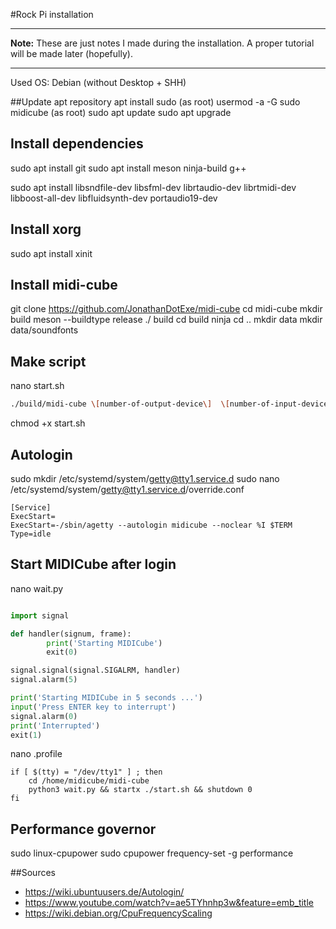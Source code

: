 #Rock Pi installation

---
**Note:** These are just notes I made during the installation. A proper tutorial will be made later (hopefully).

---

Used OS: Debian (without Desktop + SHH)

##Update apt repository
apt install sudo (as root)
usermod -a -G sudo midicube (as root)
sudo apt update
sudo apt upgrade

## Install dependencies
sudo apt install git
sudo apt install meson ninja-build g++

sudo apt install libsndfile-dev libsfml-dev librtaudio-dev librtmidi-dev libboost-all-dev libfluidsynth-dev portaudio19-dev

## Install xorg
sudo apt install xinit

## Install midi-cube
git clone https://github.com/JonathanDotExe/midi-cube
cd midi-cube
mkdir build
meson --buildtype release ./ build
cd build
ninja
cd ..
mkdir data
mkdir data/soundfonts

## Make script
nano start.sh

```bash
./build/midi-cube \[number-of-output-device\]  \[number-of-input-device\] > midicube_log.txt 2>&1
```

chmod +x start.sh

## Autologin

sudo mkdir /etc/systemd/system/getty@tty1.service.d
sudo nano /etc/systemd/system/getty@tty1.service.d/override.conf

```
[Service]
ExecStart=
ExecStart=-/sbin/agetty --autologin midicube --noclear %I $TERM
Type=idle
```

## Start MIDICube after login
nano wait.py

```Python

import signal

def handler(signum, frame):
        print('Starting MIDICube')
        exit(0)

signal.signal(signal.SIGALRM, handler)
signal.alarm(5)

print('Starting MIDICube in 5 seconds ...')
input('Press ENTER key to interrupt')
signal.alarm(0)
print('Interrupted')
exit(1)


```

nano .profile

```
if [ $(tty) = "/dev/tty1" ] ; then
    cd /home/midicube/midi-cube
    python3 wait.py && startx ./start.sh && shutdown 0
fi

```

## Performance governor
sudo linux-cpupower
sudo cpupower frequency-set -g performance

##Sources
* https://wiki.ubuntuusers.de/Autologin/
* https://www.youtube.com/watch?v=ae5TYhnhp3w&feature=emb_title
* https://wiki.debian.org/CpuFrequencyScaling
